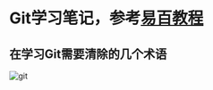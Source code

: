 # Git学习笔记，参考[易百教程](https://www.yiibai.com/git/git_life_cycle.html)  
## 在学习Git需要清除的几个术语  
![git](https://www.yiibai.com/uploads/images/201707/1207/683090701_88630.jpg)
